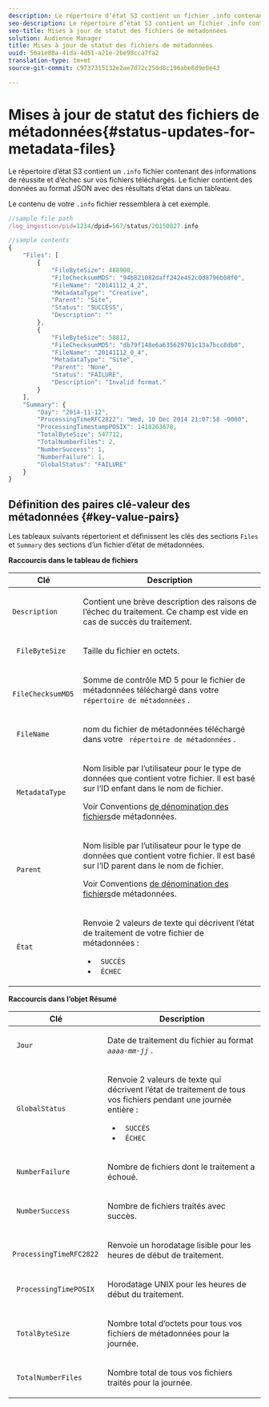 ```yaml
---
description: Le répertoire d’état S3 contient un fichier .info contenant des informations de réussite et d’échec sur vos fichiers téléchargés. Le fichier contient des données au format JSON avec des résultats d’état dans un tableau.
seo-description: Le répertoire d’état S3 contient un fichier .info contenant des informations de réussite et d’échec sur vos fichiers téléchargés. Le fichier contient des données au format JSON avec des résultats d’état dans un tableau.
seo-title: Mises à jour de statut des fichiers de métadonnées
solution: Audience Manager
title: Mises à jour de statut des fichiers de métadonnées
uuid: 56a1e88a-41da-4d51-a21e-2be98cca7fa2
translation-type: tm+mt
source-git-commit: c9737315132e2ae7d72c250d8c196abe8d9e0e43

---
```



# Mises à jour de statut des fichiers de métadonnées{#status-updates-for-metadata-files}

Le répertoire d’état S3 contient un `.info` fichier contenant des informations de réussite et d’échec sur vos fichiers téléchargés. Le fichier contient des données au format JSON avec des résultats d’état dans un tableau.

Le contenu de votre `.info` fichier ressemblera à cet exemple.

```js
//sample file path
/log_ingestion/pid=1234/dpid=567/status/20150827.info

//sample contents
{
    "Files": [
        {
            "FileByteSize": 488900,
            "FileChecksumMD5": "94b821082daff242e452c0d8796b08f0",
            "FileName": "20141112_4_2",
            "MetadataType": "Creative",
            "Parent": "Site",
            "Status": "SUCCESS",
            "Description": ""
        },
        {
            "FileByteSize": 58812,
            "FileChecksumMD5": "db79f148e6a635629701c13a7bcc8db0",
            "FileName": "20141112_0_4",
            "MetadataType": "Site",
            "Parent": "None",
            "Status": "FAILURE",
            "Description": "Invalid format."
        }
    ],
    "Summary": {
        "Day": "2014-11-12",
        "ProcessingTimeRFC2822": "Wed, 10 Dec 2014 21:07:58 -0000",
        "ProcessingTimestampPOSIX": 1418263678,
        "TotalByteSize": 547712,
        "TotalNumberFiles": 2,
        "NumberSuccess": 1,
        "NumberFailure": 1,
        "GlobalStatus": "FAILURE"
    }
}
```

## Définition des paires clé-valeur des métadonnées {#key-value-pairs}

Les tableaux suivants répertorient et définissent les clés des sections `Files` et `Summary` des sections d’un fichier d’état de métadonnées.

**Raccourcis dans le tableau de fichiers**

<table id="table_BF23C032FEFA446282E9364E85BE8C9F"> 
 <thead> 
  <tr> 
   <th colname="col1" class="entry"> Clé </th> 
   <th colname="col2" class="entry"> Description </th> 
  </tr> 
 </thead>
 <tbody> 
  <tr> 
   <td colname="col1"> <p> <code>Description</code> </p> </td> 
   <td colname="col2"> <p>Contient une brève description des raisons de l’échec du traitement. Ce champ est vide en cas de succès du traitement. </p> </td> 
  </tr> 
  <tr> 
   <td colname="col1"> <p> <code> FileByteSize</code> </p> </td> 
   <td colname="col2"> <p>Taille du fichier en octets. </p> </td> 
  </tr> 
  <tr> 
   <td colname="col1"> <p> <code> FileChecksumMD5</code> </p> </td> 
   <td colname="col2"> <p>Somme de contrôle MD 5 pour le fichier de métadonnées téléchargé dans votre <code> répertoire de métadonnées</code> . </p> </td> 
  </tr> 
  <tr> 
   <td colname="col1"> <p> <code> FileName</code> </p> </td> 
   <td colname="col2"> <p>nom du fichier de métadonnées téléchargé dans votre <code> répertoire de métadonnées</code> . </p> </td> 
  </tr> 
  <tr> 
   <td colname="col1"> <p> <code> MetadataType</code> </p> </td> 
   <td colname="col2"> <p>Nom lisible par l’utilisateur pour le type de données que contient votre fichier. Il est basé sur l’ID enfant dans le nom de fichier. </p> <p>Voir Conventions <a href="../../../reporting/audience-optimization-reports/metadata-files-intro/metadata-file-names.md"> de dénomination des fichiers</a>de métadonnées. </p> </td> 
  </tr> 
  <tr> 
   <td colname="col1"> <p> <code> Parent</code> </p> </td> 
   <td colname="col2"> <p>Nom lisible par l’utilisateur pour le type de données que contient votre fichier. Il est basé sur l’ID parent dans le nom de fichier. </p> <p>Voir Conventions <a href="../../../reporting/audience-optimization-reports/metadata-files-intro/metadata-file-names.md"> de dénomination des fichiers</a>de métadonnées. </p> </td> 
  </tr> 
  <tr> 
   <td colname="col1"> <p> <code> État</code> </p> </td> 
   <td colname="col2"> <p>Renvoie 2 valeurs de texte qui décrivent l’état de traitement de votre fichier de métadonnées : </p> 
    <ul id="ul_3814EBB6B42B4EB294B1ABA5782190B6"> 
     <li id="li_92AAECE7E9A44B1193A1D93ABBCE46B0"> <code> SUCCÈS</code> </li> 
     <li id="li_3109F4E254374117A89CB989F221CB18"> <code> ÉCHEC</code> </li> 
    </ul> </td> 
  </tr> 
 </tbody> 
</table>

**Raccourcis dans l’objet Résumé**

<table id="table_C765A0CDBAA14A2FB5E0D38BDD1D292A"> 
 <thead> 
  <tr> 
   <th colname="col1" class="entry"> Clé </th> 
   <th colname="col2" class="entry"> Description </th> 
  </tr> 
 </thead>
 <tbody> 
  <tr> 
   <td colname="col1"> <p> <code> Jour</code> </p> </td> 
   <td colname="col2"> <p>Date de traitement du fichier au format <code><i>aaaa-mm-jj</i></code> . </p> </td> 
  </tr> 
  <tr> 
   <td colname="col1"> <p> <code> GlobalStatus</code> </p> </td> 
   <td colname="col2"> <p>Renvoie 2 valeurs de texte qui décrivent l’état de traitement de tous vos fichiers pendant une journée entière : </p> 
    <ul id="ul_3FC092CA043A486C9C79FECF71FAF8FB"> 
     <li id="li_754B32D8267D44BBBD6EC354C459C566"> <code> SUCCÈS</code> </li> 
     <li id="li_8B64E39C80424AC2B95DF9B53D62864E"> <code> ÉCHEC</code> </li> 
    </ul> </td> 
  </tr> 
  <tr> 
   <td colname="col1"> <p> <code> NumberFailure</code> </p> </td> 
   <td colname="col2"> <p>Nombre de fichiers dont le traitement a échoué. </p> </td> 
  </tr> 
  <tr> 
   <td colname="col1"> <p> <code> NumberSuccess</code> </p> </td> 
   <td colname="col2"> <p>Nombre de fichiers traités avec succès. </p> </td> 
  </tr> 
  <tr> 
   <td colname="col1"> <p> <code> ProcessingTimeRFC2822</code> </p> </td> 
   <td colname="col2"> <p>Renvoie un horodatage lisible pour les heures de début de traitement. </p> </td> 
  </tr> 
  <tr> 
   <td colname="col1"> <p> <code> ProcessingTimePOSIX</code> </p> </td> 
   <td colname="col2"> <p>Horodatage UNIX pour les heures de début du traitement. </p> </td> 
  </tr> 
  <tr> 
   <td colname="col1"> <p> <code> TotalByteSize</code> </p> </td> 
   <td colname="col2"> <p>Nombre total d’octets pour tous vos fichiers de métadonnées pour la journée. </p> </td> 
  </tr> 
  <tr> 
   <td colname="col1"> <p> <code> TotalNumberFiles</code> </p> </td> 
   <td colname="col2"> <p>Nombre total de tous vos fichiers traités pour la journée. </p> </td> 
  </tr> 
 </tbody> 
</table>
